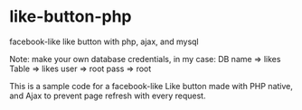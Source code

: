 # like-button-php
facebook-like like button with php, ajax, and mysql

Note: make your own database credentials, in my case: 
DB name => likes
Table => likes
user => root
pass => root

This is a sample code for a facebook-like Like button made with PHP native, and Ajax to prevent page refresh with every request.
